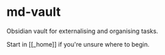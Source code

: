 # md-vault
Obsidian vault for externalising and organising tasks.

Start in [[_home]] if you're unsure where to begin.